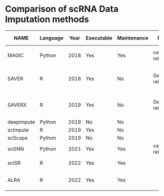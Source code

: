 # Comparison of scRNA Data Imputation methods

| NAME       | Language | Year | Executable | Maintenance | Network                 | Method                                      | Github                                              | Colab Link                                                                                                 | Paper                                                                                                                                                   |
| ---------- | -------- | ---- | ---------- | ----------- | ----------------------- | ------------------------------------------- | --------------------------------------------------- | ---------------------------------------------------------------------------------------------------------- | ------------------------------------------------------------------------------------------------------------------------------------------------------- |
| MAGIC      | Python   | 2018 | Yes        | Yes         | cell–cell relationships | Affinity Matrix and Gaussian Kernel         | [Link](https://github.com/KrishnaswamyLab/MAGIC)    | Link                                                                                                       | [Link](https://www.cell.com/cell/fulltext/S0092-8674(18)30724-4)                                                                                        |
| SAVER     | R        | 2018 | Yes        | No          | Gene Gene relationships | Transfer learning with<br>Deep Autoencorder | [Link](https://github.com/mohuangx/SAVER)            | Link               | [Link](https://www.nature.com/articles/s41592-018-0033-z)                                                                                               |                                                                                        |
| SAVERX     | R        | 2019 | Yes        | No          | Gene Gene relationships | Transfer learning with<br>Deep Autoencorder | [Link](https://github.com/mohuangx/SAVER)            | [Link](https://colab.research.google.com/drive/19cqt-OATTiWyILPbzgCkkd46RYFAS2im?usp=sharing)              | [Link](https://www.nature.com/articles/s41592-019-0537-1)                                                                                               |
| deepimpute | Python   | 2019 | No         | No          |                         |                                             | [Link](https://github.com/lanagarmire/DeepImpute)   | [Link](https://colab.research.google.com/drive/1f4pqbr_MbF3lhrQPIqkt2Rcn8TZ3eEXq?usp=sharing)              | [Link](https://genomebiology.biomedcentral.com/articles/10.1186/s13059-019-1837-6?fbclid=IwAR2wkwBbp_rQBv0muKEYlt-MDZGlJF6sej1sbKJOP58jvXX1XdD98aGuauo) |
| scImpute   | R        | 2019 | Yes         | No          |                         |                                             | [Link](https://github.com/Vivianstats/scImpute)     | [Link](https://colab.research.google.com/drive/194BFIe-kAMQSaJMHzEaxb4sQxi1qkpCs?usp=sharing)              | [Link](https://github.com/Vivianstats/scImpute)                                                                                                         |
| scScope    | Python   | 2019 | No         | No          |                         |                                             | [Link](https://github.com/AltschulerWu-Lab/scScope) | [Link](https://colab.research.google.com/drive/19Z-BhDwQCZnuLhN1mciucvaDWmozQVTd?usp=sharing)              | [Link](https://www.nature.com/articles/s41592-019-0353-7)                                                                                               |
| scGNN      | Python   | 2021 | Yes        | Yes         | cell–cell relationships | Graph Neural Network                        | [Link](https://github.com/juexinwang/scGNN)         | [Link](https://colab.research.google.com/drive/19ngopISgGhHwo5pWwmoFBoE8MjAuElNj#scrollTo=5xkhPQnIk63s)    | [Link](https://www.nature.com/articles/s41467-021-22197-x)                                                                                              |
| scISR      | R        | 2022 | Yes        | Yes         |                         | Subspace Regression                         | [Link](https://github.com/duct317/scISR)            | [Link](https://colab.research.google.com/drive/1qYFeyALhSJxax_SCQNeFfiW_AsI3KKEc?usp=sharing)              | [Link](https://www.nature.com/articles/s41598-022-06500-4)                                                                                              |
| ALRA       | R        | 2022 | Yes        | Yes         |                         | low-rank matrix approximation               | [Link](https://github.com/KlugerLab/ALRA)           | [Link](https://github.com/inoue0426/scRNA-Data-Imputation-comparison/blob/main/notebooks/ALRA_example.Rmd) | [Link](https://www.nature.com/articles/s41467-021-27729-z)                                                                                              |
